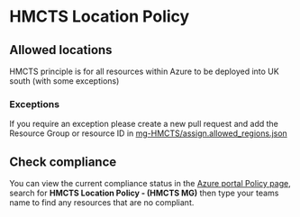 # HMCTS Location Policy

## Allowed locations
HMCTS principle is for all resources within Azure to be deployed into UK south (with some exceptions)

### Exceptions
If you require an exception please create a new pull request and add the Resource Group or resource ID in [mg-HMCTS/assign.allowed_regions.json](https://github.com/hmcts/azure-policy/blob/f5882400a823866a66eff009336072b4d35d5b50/assignments/mgmt-groups/mg-HMCTS/assign.allowed_regions.json#L14)

## Check compliance

You can view the current compliance status in the [Azure portal Policy page](https://portal.azure.com/#view/Microsoft_Azure_Policy/PolicyMenuBlade/~/Overview), search for **__HMCTS Location Policy - (HMCTS MG)__** then type your teams name to find any resources that are no compliant.
